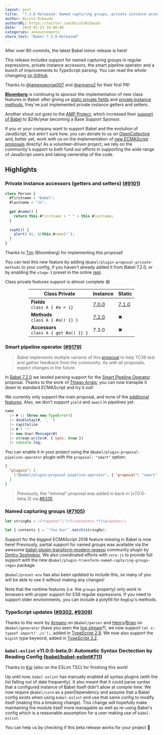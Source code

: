 ```yaml
---
layout: post
title:  "7.3.0 Released: Named capturing groups, private instance accessors and smart pipelines"
author: Nicolò Ribaudo
authorURL: https://twitter.com/NicoloRibaudo
date:   2019-01-21 16:00:00
categories: announcements
share_text: "Babel 7.3.0 Released"
---
```


After over 80 commits, the latest Babel minor release is here!

This release includes support for named capturing groups in regular expressions, private instance accessors, the smart pipeline operator and a bunch of improvements to TypeScript parsing. You can read the whole changelog [on GitHub](https://github.com/babel/babel/releases/tag/v7.3.0).

<!-- truncate -->

Thanks to [@jamesgeorge007](https://github.com/jamesgeorge007) and [@armano2](https://github.com/armano2) for their first PR!

[**Bloomberg**](https://github.com/bloomberg) is continuing to sponsor the implementation of new class features in Babel: after giving us [static private fields](https://babeljs.io/blog/2018/09/17/7.1.0#private-static-fields-stage-3) and [private instance methods](https://babeljs.io/blog/2018/12/03/7.2.0#private-instance-methods-8654-https-githubcom-babel-babel-pull-8654), they've just implemented private instance getters and setters.

Another shout out goes to the [AMP Project](https://www.ampproject.org), which increased their [support of Babel](https://twitter.com/left_pad/status/1084955653389590533) to $24k/year becoming a Base Support Sponsor.

If you or your company want to support Babel and the evolution of JavaScript, but aren't sure how, you can donate to us on [OpenCollective](https://opencollective.com/babel) and, better yet, work with us on the implementation of [new ECMAScript proposals](https://github.com/babel/proposals) directly! As a volunteer-driven project, we rely on the community's support to both fund our efforts in supporting the wide range of JavaScript users and taking ownership of the code.

## Highlights

### Private instance accessors (getters and setters) ([#9101](https://github.com/babel/babel/pull/9101))

```javascript
class Person {
  #firstname = "Babel";
  #lastname = "JS";
  
  get #name() {
    return this.#firstname + " " + this.#lastname;
  }
  
  sayHi() {
    alert(`Hi, ${this.#name}!`);
  }
}
```

Thanks to [Tim](https://github.com/tim-mc) (Bloomberg) for implementing this proposal!

You can test this new feature by adding `@babel/plugin-proposal-private-methods` to your config, if you haven't already added it from Babel 7.2.0, or by enabling the `stage-3` preset in the online [repl](https://babeljs.io/repl/build/master#?code_lz=MYGwhgzhAEAKCmAnCB7AdtA3gKGtAxAGYCWyALmmALbzQC80ARAEJgBG8IjA3LgeBArVaDRgCkAyjz58A5vDIFKNABQBKLHzyIFAV0QYyAC2IQAdEVKDltANRMH946YsChNXngC-MvBDAAngASxOqaeHhgIEhkKgAGIQA00AAkmM7m-DZeAIRxap7QPl5AA&presets=stage-3).

Class private features support is almost complete :smile: 

<div style="margin: auto; width: fit-content">

| Class Private  | **Instance** | **Static** |
|----------------|--------------|------------|
| **Fields** <br/> `class A { #a = 1}`    | [7.0.0](https://babeljs.io/blog/2018/08/27/7.0.0#tc39-proposals-https-githubcom-tc39-proposals-support) | [7.1.0](https://babeljs.io/blog/2018/09/17/7.1.0#private-static-fields-stage-3) | 
| **Methods** <br/> `class A { #a() {} }`   | [7.2.0](https://babeljs.io/blog/2018/12/03/7.2.0#private-instance-methods-8654-https-githubcom-babel-babel-pull-8654) | ✖ |
| **Accessors** <br/> `class A { get #a() {} }` | 7.3.0 | ✖ |

</div>

### Smart pipeline operator ([#9179](https://github.com/babel/babel/pull/9179))

> Babel implements multiple variants of this [proposal](https://github.com/tc39/proposal-pipeline-operator/wiki#proposal-1-f-sharp-only) to help TC39 test and gather feedback from the community. As with all proposals, expect changes in the future.

In [Babel 7.2.0](https://babeljs.io/blog/2018/12/03/7.2.0#smart-pipeline-operator-parsing-8289-https-githubcom-babel-babel-pull-8289) we landed parsing support for the [Smart Pipeline Operator](https://github.com/js-choi/proposal-smart-pipelines/) proposal. Thanks to the work of [Thiago Arrais](https://github.com/thiagoarrais), you can now transpile it down to standard ECMAScript and try it out!

We currently only support the main proposal, and none of the [additional features](https://github.com/js-choi/proposal-smart-pipelines#additional-features). Also, we don't support `yield` and `await` in pipelines yet.

```javascript
name
  |> # || throw new TypeError()
  |> doubleSay(#, ', ')
  |> capitalize
  |> # + '!'
  |> new User.Message(#)
  |> stream.write(#, { sync: true })
  |> console.log;
```

You can enable it in your project using the `@babel/plugin-proposal-pipeline-operator` plugin with the `proposal: "smart"` option:

```json
{
  "plugins": [
    ["@babel/plugin-proposal-pipeline-operator", { "proposal": "smart" }]
  ]
}
```

> Previously, the "minimal" proposal was added in back in [v7.0.0-beta.3] via [#6335](https://github.com/babel/babel/pull/6335)

### Named capturing groups ([#7105](https://github.com/babel/babel/pull/7105))

```javascript
let stringRe = /(?<quote>"|')(?<contents>.*?)\k<quote>/;

let { contents } = `"foo bar"`.match(stringRe);
```

Support for the biggest ECMAScript 2018 feature missing in Babel is now here! Previously, partial support for named groups was available via the awesome [babel-plugin-transform-modern-regexp](https://github.com/DmitrySoshnikov/babel-plugin-transform-modern-regexp) community plugin by [Dmitry Soshnikov](https://twitter.com/DmitrySoshnikov). We also coordinated efforts with `core-js` to provide full support with the new `@babel/plugin-transform-named-capturing-groups-regex` package.

`@babel/preset-env` has also been updated to include this, so many of you will be able to use it without making any changes!

Note that the runtime features (i.e. the `groups` property) only work in browsers with proper support for ES6 regular expressions. If you need to support older environments, you can include a polyfill for `RegExp`'s methods.

### TypeScript updates ([#9302](https://github.com/babel/babel/pull/9302), [#9309](https://github.com/babel/babel/pull/9309))

Thanks to the work by [Armano](https://github.com/armano2) on `@babel/parser` and [Henry](https://github.com/hzoo)/[Brian](https://github.com/existentialism) on `@babel/generator` (have you seen the [live stream](https://www.youtube.com/watch?v=L-PxPBDUf6w&t=4s)?), we now support `let x: typeof import('./x');`, added in [TypeScript 2.9](https://www.typescriptlang.org/docs/handbook/release-notes/typescript-2-9.html). We now also support the `bigint` type keyword, added in [TypeScript 3.2](https://www.typescriptlang.org/docs/handbook/release-notes/typescript-3-2.html).

### `babel-eslint` v11.0.0-beta.0: Automatic Syntax Dectection by Reading Config ([babel/babel-eslint#711](https://github.com/babel/babel-eslint/pull/711)) 

Thanks to [Kai](https://github.com/kaicataldo) (also on the ESLint TSC) for finishing this work!

Up until now, `babel-eslint` has manually enabled all syntax plugins (with the list falling out of date frequently). It also meant that it could parse syntax that a configured instance of Babel itself didn't allow at compile time. We now require `@babel/core` as a peerDependency and assume that a Babel config exists when using `babel-eslint` and use that same config to modify itself (making this a breaking change). This change will hopefully make maintaining the module itself more managable as well as re-using Babel's config which is a reasonable assumption for a user making use of `babel-eslint`.

You can help us by checking if this beta release works for your project 🙂
